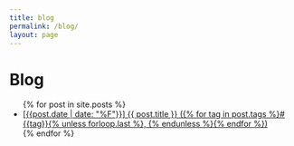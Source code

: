 ```yaml
---
title: blog
permalink: /blog/
layout: page
---
```


# Blog

<ul>
  {% for post in site.posts %}
    <li>
      <a href="{{ post.url }}">[{{post.date | date: "%F"}}] {{ post.title }} ({% for tag in post.tags %}#{{tag}}{% unless forloop.last %}, {% endunless %}{% endfor %})</a>
    </li>
  {% endfor %}
</ul>
